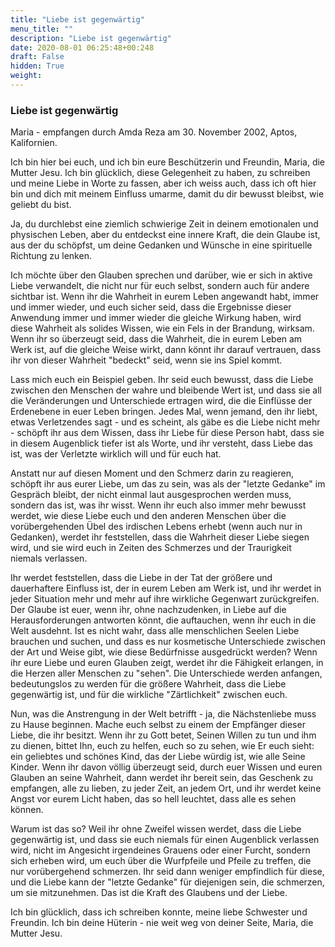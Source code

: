 ```yaml
---
title: "Liebe ist gegenwärtig"
menu_title: ""
description: "Liebe ist gegenwärtig"
date: 2020-08-01 06:25:48+00:248
draft: False
hidden: True
weight:
---
```

### Liebe ist gegenwärtig

Maria - empfangen durch Amda Reza am 30. November 2002, Aptos, Kalifornien.

Ich bin hier bei euch, und ich bin eure Beschützerin und Freundin, Maria, die Mutter Jesu. Ich bin glücklich, diese Gelegenheit zu haben, zu schreiben und meine Liebe in Worte zu fassen, aber ich weiss auch, dass ich oft hier bin und dich mit meinem Einfluss umarme, damit du dir bewusst bleibst, wie geliebt du bist.

Ja, du durchlebst eine ziemlich schwierige Zeit in deinem emotionalen und physischen Leben, aber du entdeckst eine innere Kraft, die dein Glaube ist, aus der du schöpfst, um deine Gedanken und Wünsche in eine spirituelle Richtung zu lenken.

Ich möchte über den Glauben sprechen und darüber, wie er sich in aktive Liebe verwandelt, die nicht nur für euch selbst, sondern auch für andere sichtbar ist. Wenn ihr die Wahrheit in eurem Leben angewandt habt, immer und immer wieder, und euch sicher seid, dass die Ergebnisse dieser Anwendung immer und immer wieder die gleiche Wirkung haben, wird diese Wahrheit als solides Wissen, wie ein Fels in der Brandung, wirksam. Wenn ihr so überzeugt seid, dass die Wahrheit, die in eurem Leben am Werk ist, auf die gleiche Weise wirkt, dann könnt ihr darauf vertrauen, dass ihr von dieser Wahrheit "bedeckt" seid, wenn sie ins Spiel kommt.

Lass mich euch ein Beispiel geben. Ihr seid euch bewusst, dass die Liebe zwischen den Menschen der wahre und bleibende Wert ist, und dass sie all die Veränderungen und Unterschiede ertragen wird, die die Einflüsse der Erdenebene in euer Leben bringen. Jedes Mal, wenn jemand, den ihr liebt, etwas Verletzendes sagt - und es scheint, als gäbe es die Liebe nicht mehr - schöpft ihr aus dem Wissen, dass ihr Liebe für diese Person habt, dass sie in diesem Augenblick tiefer ist als Worte, und ihr versteht, dass Liebe das ist, was der Verletzte wirklich will und für euch hat.

Anstatt nur auf diesen Moment und den Schmerz darin zu reagieren, schöpft ihr aus eurer Liebe, um das zu sein, was als der "letzte Gedanke" im Gespräch bleibt, der nicht einmal laut ausgesprochen werden muss, sondern das ist, was ihr wisst. Wenn ihr euch also immer mehr bewusst werdet, wie diese Liebe euch und den anderen Menschen über die vorübergehenden Übel des irdischen Lebens erhebt (wenn auch nur in Gedanken), werdet ihr feststellen, dass die Wahrheit dieser Liebe siegen wird, und sie wird euch in Zeiten des Schmerzes und der Traurigkeit niemals verlassen.

Ihr werdet feststellen, dass die Liebe in der Tat der größere und dauerhaftere Einfluss ist, der in eurem Leben am Werk ist, und ihr werdet in jeder Situation mehr und mehr auf ihre wirkliche Gegenwart zurückgreifen. Der Glaube ist euer, wenn ihr, ohne nachzudenken, in Liebe auf die Herausforderungen antworten könnt, die auftauchen, wenn ihr euch in die Welt ausdehnt. Ist es nicht wahr, dass alle menschlichen Seelen Liebe brauchen und suchen, und dass es nur kosmetische Unterschiede zwischen der Art und Weise gibt, wie diese Bedürfnisse ausgedrückt werden? Wenn ihr eure Liebe und euren Glauben zeigt, werdet ihr die Fähigkeit erlangen, in die Herzen aller Menschen zu "sehen". Die Unterschiede werden anfangen, bedeutungslos zu werden für die größere Wahrheit, dass die Liebe gegenwärtig ist, und für die wirkliche "Zärtlichkeit" zwischen euch.

Nun, was die Anstrengung in der Welt betrifft - ja, die Nächstenliebe muss zu Hause beginnen. Mache euch selbst zu einem der Empfänger dieser Liebe, die ihr besitzt. Wenn ihr zu Gott betet, Seinen Willen zu tun und ihm zu dienen, bittet Ihn, euch zu helfen, euch so zu sehen, wie Er euch sieht: ein geliebtes und schönes Kind, das der Liebe würdig ist, wie alle Seine Kinder. Wenn ihr davon völlig überzeugt seid, durch euer Wissen und euren Glauben an seine Wahrheit, dann werdet ihr bereit sein, das Geschenk zu empfangen, alle zu lieben, zu jeder Zeit, an jedem Ort, und ihr werdet keine Angst vor eurem Licht haben, das so hell leuchtet, dass alle es sehen können.

Warum ist das so? Weil ihr ohne Zweifel wissen werdet, dass die Liebe gegenwärtig ist, und dass sie euch niemals für einen Augenblick verlassen wird, nicht im Angesicht irgendeines Grauens oder einer Furcht, sondern sich erheben wird, um euch über die Wurfpfeile und Pfeile zu treffen, die nur vorübergehend schmerzen. Ihr seid dann weniger empfindlich für diese, und die Liebe kann der "letzte Gedanke" für diejenigen sein, die schmerzen, um sie mitzunehmen. Das ist die Kraft des Glaubens und der Liebe.

Ich bin glücklich, dass ich schreiben konnte, meine liebe Schwester und Freundin. Ich bin deine Hüterin - nie weit weg von deiner Seite, Maria, die Mutter Jesu.

